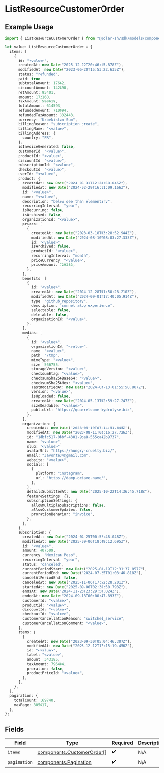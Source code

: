 # ListResourceCustomerOrder

## Example Usage

```typescript
import { ListResourceCustomerOrder } from "@polar-sh/sdk/models/components/listresourcecustomerorder.js";

let value: ListResourceCustomerOrder = {
  items: [
    {
      id: "<value>",
      createdAt: new Date("2025-12-22T20:46:15.878Z"),
      modifiedAt: new Date("2023-05-20T15:53:22.635Z"),
      status: "refunded",
      paid: true,
      subtotalAmount: 17662,
      discountAmount: 142890,
      netAmount: 95401,
      amount: 172160,
      taxAmount: 590618,
      totalAmount: 614593,
      refundedAmount: 710994,
      refundedTaxAmount: 332443,
      currency: "Uzbekistan Sum",
      billingReason: "subscription_create",
      billingName: "<value>",
      billingAddress: {
        country: "FR",
      },
      isInvoiceGenerated: false,
      customerId: "<value>",
      productId: "<value>",
      discountId: "<value>",
      subscriptionId: "<value>",
      checkoutId: "<value>",
      userId: "<value>",
      product: {
        createdAt: new Date("2024-05-31T12:38:58.045Z"),
        modifiedAt: new Date("2024-02-29T16:11:09.166Z"),
        id: "<value>",
        name: "<value>",
        description: "below gee than elementary",
        recurringInterval: "year",
        isRecurring: false,
        isArchived: false,
        organizationId: "<value>",
        prices: [
          {
            createdAt: new Date("2023-03-18T03:28:52.944Z"),
            modifiedAt: new Date("2024-08-10T08:03:27.333Z"),
            id: "<value>",
            isArchived: false,
            productId: "<value>",
            recurringInterval: "month",
            priceCurrency: "<value>",
            priceAmount: 729383,
          },
        ],
        benefits: [
          {
            id: "<value>",
            createdAt: new Date("2024-12-28T01:50:28.210Z"),
            modifiedAt: new Date("2024-09-01T17:40:05.914Z"),
            type: "github_repository",
            description: "sonnet atop experience",
            selectable: false,
            deletable: false,
            organizationId: "<value>",
          },
        ],
        medias: [
          {
            id: "<value>",
            organizationId: "<value>",
            name: "<value>",
            path: "/tmp",
            mimeType: "<value>",
            size: 566755,
            storageVersion: "<value>",
            checksumEtag: "<value>",
            checksumSha256Base64: "<value>",
            checksumSha256Hex: "<value>",
            lastModifiedAt: new Date("2024-03-13T01:55:58.867Z"),
            version: "<value>",
            isUploaded: false,
            createdAt: new Date("2024-05-13T02:59:27.247Z"),
            sizeReadable: "<value>",
            publicUrl: "https://quarrelsome-hydrolyse.biz",
          },
        ],
        organization: {
          createdAt: new Date("2023-05-19T07:14:51.645Z"),
          modifiedAt: new Date("2023-08-11T02:16:27.726Z"),
          id: "1dbfc517-0bbf-4301-9ba8-555ca42b9737",
          name: "<value>",
          slug: "<value>",
          avatarUrl: "https://hungry-cruelty.biz/",
          email: "Javonte34@gmail.com",
          website: "<value>",
          socials: [
            {
              platform: "instagram",
              url: "https://damp-octave.name/",
            },
          ],
          detailsSubmittedAt: new Date("2025-10-22T14:36:45.718Z"),
          featureSettings: {},
          subscriptionSettings: {
            allowMultipleSubscriptions: false,
            allowCustomerUpdates: false,
            prorationBehavior: "invoice",
          },
        },
      },
      subscription: {
        createdAt: new Date("2024-04-25T00:52:48.048Z"),
        modifiedAt: new Date("2025-09-06T18:49:12.695Z"),
        id: "<value>",
        amount: 407509,
        currency: "Mexican Peso",
        recurringInterval: "year",
        status: "canceled",
        currentPeriodStart: new Date("2025-08-19T12:31:37.057Z"),
        currentPeriodEnd: new Date("2024-07-25T01:03:46.818Z"),
        cancelAtPeriodEnd: false,
        canceledAt: new Date("2025-11-06T17:52:28.201Z"),
        startedAt: new Date("2025-09-06T02:36:50.793Z"),
        endsAt: new Date("2024-11-23T23:29:50.024Z"),
        endedAt: new Date("2024-09-18T00:00:47.893Z"),
        customerId: "<value>",
        productId: "<value>",
        discountId: "<value>",
        checkoutId: "<value>",
        customerCancellationReason: "switched_service",
        customerCancellationComment: "<value>",
      },
      items: [
        {
          createdAt: new Date("2023-09-30T05:04:46.307Z"),
          modifiedAt: new Date("2023-12-12T17:15:19.456Z"),
          id: "<value>",
          label: "<value>",
          amount: 343185,
          taxAmount: 796484,
          proration: false,
          productPriceId: "<value>",
        },
      ],
    },
  ],
  pagination: {
    totalCount: 169740,
    maxPage: 805617,
  },
};
```

## Fields

| Field                                                                  | Type                                                                   | Required                                                               | Description                                                            |
| ---------------------------------------------------------------------- | ---------------------------------------------------------------------- | ---------------------------------------------------------------------- | ---------------------------------------------------------------------- |
| `items`                                                                | [components.CustomerOrder](../../models/components/customerorder.md)[] | :heavy_check_mark:                                                     | N/A                                                                    |
| `pagination`                                                           | [components.Pagination](../../models/components/pagination.md)         | :heavy_check_mark:                                                     | N/A                                                                    |